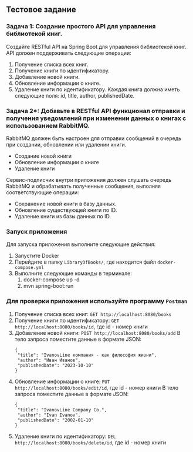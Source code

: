 ## Тестовое задание

### Задача 1: Создание простого API для управления библиотекой книг.

Создайте RESTful API на Spring Boot для управления библиотекой книг. API должен поддерживать следующие операции:
1. Получение списка всех книг.
2. Получение книги по идентификатору.
3. Добавление новой книги.
4. Обновление информации о книге.
5. Удаление книги по идентификатору.
   Каждая книга должна иметь следующие поля: id, title, author, publishedDate.


### Задача 2*: Добавьте в RESTful API функционал отправки и получения уведомлений при изменении данных о книгах с использованием RabbitMQ.

RabbitMQ должен быть настроен для отправки сообщений в очередь при создании, обновлении или удалении книги.
- Создание новой книги
- Обновление информации о книге
- Удаление книги

Сервис-подписчик внутри приложения должен слушать очередь RabbitMQ и обрабатывать полученные сообщения, выполняя соответствующие операции:
- Сохранение новой книги в базу данных.
- Обновление существующей книги по ID.
- Удаление книги из базы данных по ID.

### Запуск приложения

Для запуска приложения выполните следующие действия:
1. Запустите Docker
2. Перейдите в папку `LibraryOfBooks/`, где находится файл `docker-compose.yml`
3. Выполните следующие команды в терминале:
   1. docker-compose up -d
   2. mvn spring-boot:run

### Для проверки приложения используйте программу `Postman`

1. Получение списка всех книг: `GET http://localhost:8080/books`
2. Получение книги по идентификатору: `GET http://localhost:8080/books/id`, где id - номер книги
3. Добавление новой книги: `POST http://localhost:8080/books/add`
   В тело запроса поместите данные в формате JSON:
   ```
   {
    "title": "IvanovLine компания - как философия жизни",
    "author": "Иван Иванов",
    "publishedDate": "2023-10-10"
   }
   ```
4. Обновление информации о книге: `PUT http://localhost:8080/books/edit/id`, где id - номер книги
   В тело запроса поместите данные в формате JSON:
   ```
   {
    "title": "IvanovLine Company Co.",
    "author": "Ivan Ivanov",
    "publishedDate": "2002-01-10"
   }
   ```
5. Удаление книги по идентификатору: `DEL http://localhost:8080/books/delete/id`, где id - номер книги
   
